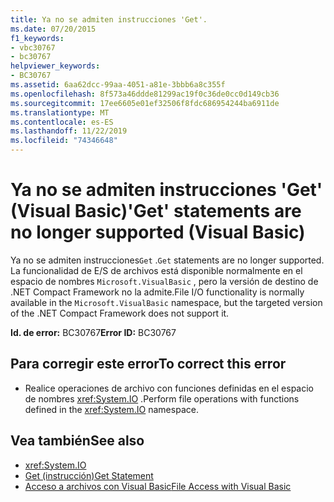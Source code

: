 ```yaml
---
title: Ya no se admiten instrucciones 'Get'.
ms.date: 07/20/2015
f1_keywords:
- vbc30767
- bc30767
helpviewer_keywords:
- BC30767
ms.assetid: 6aa62dcc-99aa-4051-a81e-3bbb6a8c355f
ms.openlocfilehash: 8f573a46ddde81299ac19f0c36de0cc0d149cb36
ms.sourcegitcommit: 17ee6605e01ef32506f8fdc686954244ba6911de
ms.translationtype: MT
ms.contentlocale: es-ES
ms.lasthandoff: 11/22/2019
ms.locfileid: "74346648"
---
```

# <a name="get-statements-are-no-longer-supported-visual-basic"></a><span data-ttu-id="f347e-102">Ya no se admiten instrucciones 'Get' (Visual Basic)</span><span class="sxs-lookup"><span data-stu-id="f347e-102">'Get' statements are no longer supported (Visual Basic)</span></span>
<span data-ttu-id="f347e-103">Ya no se admiten instrucciones`Get` .</span><span class="sxs-lookup"><span data-stu-id="f347e-103">`Get` statements are no longer supported.</span></span> <span data-ttu-id="f347e-104">La funcionalidad de E/S de archivos está disponible normalmente en el espacio de nombres `Microsoft.VisualBasic` , pero la versión de destino de .NET Compact Framework no la admite.</span><span class="sxs-lookup"><span data-stu-id="f347e-104">File I/O functionality is normally available in the `Microsoft.VisualBasic` namespace, but the targeted version of the .NET Compact Framework does not support it.</span></span>  
  
 <span data-ttu-id="f347e-105">**Id. de error:** BC30767</span><span class="sxs-lookup"><span data-stu-id="f347e-105">**Error ID:** BC30767</span></span>  
  
## <a name="to-correct-this-error"></a><span data-ttu-id="f347e-106">Para corregir este error</span><span class="sxs-lookup"><span data-stu-id="f347e-106">To correct this error</span></span>  
  
- <span data-ttu-id="f347e-107">Realice operaciones de archivo con funciones definidas en el espacio de nombres <xref:System.IO> .</span><span class="sxs-lookup"><span data-stu-id="f347e-107">Perform file operations with functions defined in the <xref:System.IO> namespace.</span></span>  
  
## <a name="see-also"></a><span data-ttu-id="f347e-108">Vea también</span><span class="sxs-lookup"><span data-stu-id="f347e-108">See also</span></span>

- <xref:System.IO>
- [<span data-ttu-id="f347e-109">Get (instrucción)</span><span class="sxs-lookup"><span data-stu-id="f347e-109">Get Statement</span></span>](../../visual-basic/language-reference/statements/get-statement.md)
- [<span data-ttu-id="f347e-110">Acceso a archivos con Visual Basic</span><span class="sxs-lookup"><span data-stu-id="f347e-110">File Access with Visual Basic</span></span>](../../visual-basic/developing-apps/programming/drives-directories-files/file-access.md)
